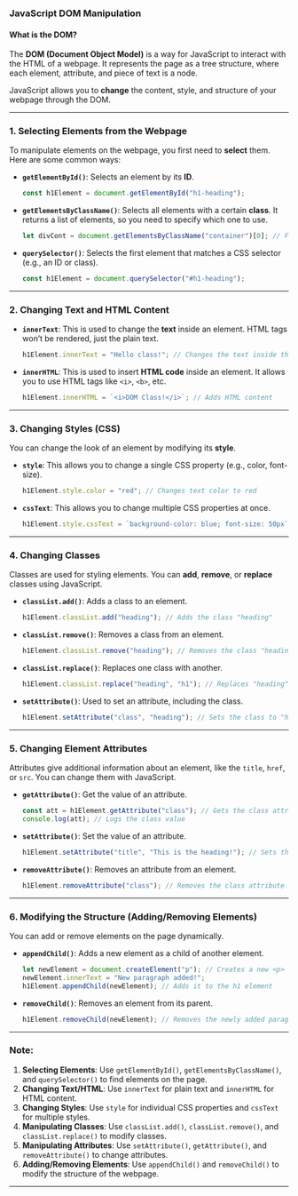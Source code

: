 ### **JavaScript DOM Manipulation**

#### **What is the DOM?**

The **DOM (Document Object Model)** is a way for JavaScript to interact with the HTML of a webpage. It represents the page as a tree structure, where each element, attribute, and piece of text is a node.

JavaScript allows you to **change** the content, style, and structure of your webpage through the DOM.

---

### **1. Selecting Elements from the Webpage**

To manipulate elements on the webpage, you first need to **select** them. Here are some common ways:

- **`getElementById()`**: Selects an element by its **ID**.

  ```javascript
  const h1Element = document.getElementById("h1-heading");
  ```

- **`getElementsByClassName()`**: Selects all elements with a certain **class**. It returns a list of elements, so you need to specify which one to use.

  ```javascript
  let divCont = document.getElementsByClassName("container")[0]; // First element with class "container"
  ```

- **`querySelector()`**: Selects the first element that matches a CSS selector (e.g., an ID or class).

  ```javascript
  const h1Element = document.querySelector("#h1-heading");
  ```

---

### **2. Changing Text and HTML Content**

- **`innerText`**: This is used to change the **text** inside an element. HTML tags won’t be rendered, just the plain text.

  ```javascript
  h1Element.innerText = "Hello class!"; // Changes the text inside the element
  ```

- **`innerHTML`**: This is used to insert **HTML code** inside an element. It allows you to use HTML tags like `<i>`, `<b>`, etc.

  ```javascript
  h1Element.innerHTML = `<i>DOM Class!</i>`; // Adds HTML content
  ```

---

### **3. Changing Styles (CSS)**

You can change the look of an element by modifying its **style**.

- **`style`**: This allows you to change a single CSS property (e.g., color, font-size).

  ```javascript
  h1Element.style.color = "red"; // Changes text color to red
  ```

- **`cssText`**: This allows you to change multiple CSS properties at once.

  ```javascript
  h1Element.style.cssText = `background-color: blue; font-size: 50px`; // Changes multiple styles at once
  ```

---

### **4. Changing Classes**

Classes are used for styling elements. You can **add**, **remove**, or **replace** classes using JavaScript.

- **`classList.add()`**: Adds a class to an element.

  ```javascript
  h1Element.classList.add("heading"); // Adds the class "heading"
  ```

- **`classList.remove()`**: Removes a class from an element.

  ```javascript
  h1Element.classList.remove("heading"); // Removes the class "heading"
  ```

- **`classList.replace()`**: Replaces one class with another.

  ```javascript
  h1Element.classList.replace("heading", "h1"); // Replaces "heading" with "h1"
  ```

- **`setAttribute()`**: Used to set an attribute, including the class.

  ```javascript
  h1Element.setAttribute("class", "heading"); // Sets the class to "heading"
  ```

---

### **5. Changing Element Attributes**

Attributes give additional information about an element, like the `title`, `href`, or `src`. You can change them with JavaScript.

- **`getAttribute()`**: Get the value of an attribute.

  ```javascript
  const att = h1Element.getAttribute("class"); // Gets the class attribute
  console.log(att); // Logs the class value
  ```

- **`setAttribute()`**: Set the value of an attribute.

  ```javascript
  h1Element.setAttribute("title", "This is the heading!"); // Sets the title attribute
  ```

- **`removeAttribute()`**: Removes an attribute from an element.

  ```javascript
  h1Element.removeAttribute("class"); // Removes the class attribute
  ```

---

### **6. Modifying the Structure (Adding/Removing Elements)**

You can add or remove elements on the page dynamically.

- **`appendChild()`**: Adds a new element as a child of another element.

  ```javascript
  let newElement = document.createElement("p"); // Creates a new <p> element
  newElement.innerText = "New paragraph added!";
  h1Element.appendChild(newElement); // Adds it to the h1 element
  ```

- **`removeChild()`**: Removes an element from its parent.

  ```javascript
  h1Element.removeChild(newElement); // Removes the newly added paragraph
  ```

---

### **Note:**

1. **Selecting Elements**: Use `getElementById()`, `getElementsByClassName()`, and `querySelector()` to find elements on the page.
2. **Changing Text/HTML**: Use `innerText` for plain text and `innerHTML` for HTML content.
3. **Changing Styles**: Use `style` for individual CSS properties and `cssText` for multiple styles.
4. **Manipulating Classes**: Use `classList.add()`, `classList.remove()`, and `classList.replace()` to modify classes.
5. **Manipulating Attributes**: Use `setAttribute()`, `getAttribute()`, and `removeAttribute()` to change attributes.
6. **Adding/Removing Elements**: Use `appendChild()` and `removeChild()` to modify the structure of the webpage.

---
